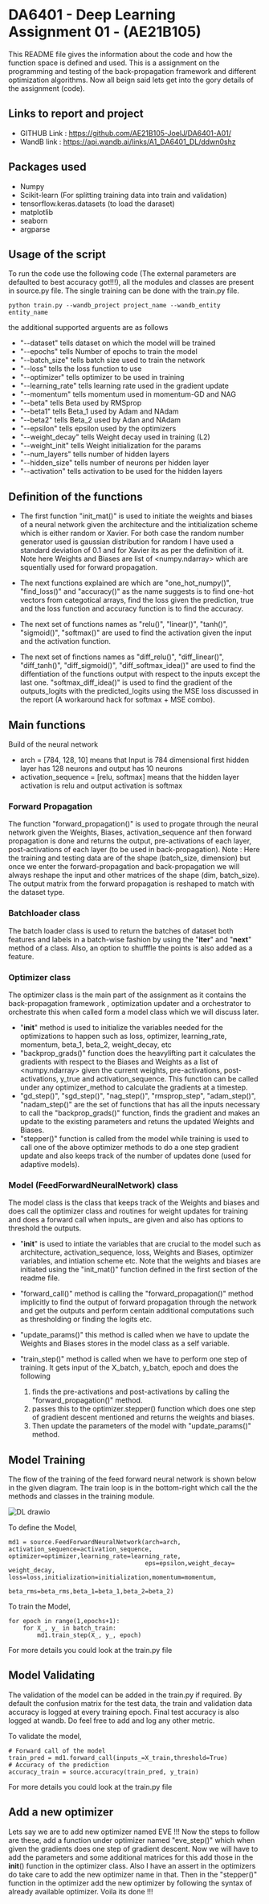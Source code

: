 # DA6401 - Deep Learning Assignment 01 - (AE21B105)
This README file gives the information about the code and how the function space is defined and used. This is a assignment on the programming and testing of the back-propagation framework and different optimization algorithms. Now all beign said lets get into the gory details of the assignment (code).

## Links to report and project
- GITHUB Link : https://github.com/AE21B105-JoelJ/DA6401-A01/
- WandB link : https://api.wandb.ai/links/A1_DA6401_DL/ddwn0shz

## Packages used
- Numpy
- Scikit-learn (For splitting training data into train and validation)
- tensorflow.keras.datasets (to load the daraset)
- matplotlib
- seaborn
- argparse

## Usage of the script
To run the code use the following code (The external parameters are defaulted to best accuracy got!!!), all the modules and classes are present in source.py file. The single training can be done with the train.py file.

```
python train.py --wandb_project project_name --wandb_entity entity_name
```

the additional supported arguents are as follows
- "--dataset" tells dataset on which the model will be trained
- "--epochs" tells Number of epochs to train the model
- "--batch_size" tells batch size used to train the network
- "--loss" tells the loss function to use
- "--optimizer" tells optimizer to be used in training
- "--learning_rate" tells learning rate used in the gradient update
- "--momentum" tells momentum used in momentum-GD and NAG
- "--beta" tells Beta used by RMSprop
- "--beta1" tells Beta_1 used by Adam and NAdam
- "--beta2" tells Beta_2 used by Adan and NAdam
- "--epsilon" tells epsilon used by the optimizers
- "--weight_decay" tells Weight decay used in training (L2)
- "--weight_init" tells Weight initialization for the params
- "--num_layers" tells number of hidden layers
- "--hidden_size" tells number of neurons per hidden layer
- "--activation" tells activation to be used for the hidden layers

## Definition of the functions
 - The first function "init_mat()" is used to initiate the weights and biases of a neural network given the architecture and the intitialization scheme which is either random or Xavier. For both case the random number generator used is gaussian distribution for random I have used a standard deviation of 0.1 and for Xavier its as per the definition of it. Note here Weights and Biases are list of <numpy.ndarray> which are squentially used for forward propagation.

 - The next functions explained are which are "one_hot_numpy()", "find_loss()" and "accuracy()" as the name suggests is to find one-hot vectors from categotical arrays, find the loss given the prediction, true and the loss function and accuracy function is to find the accuracy.

 -  The next set of functions names as "relu()", "linear()", "tanh()", "sigmoid()", "softmax()" are used to find the activation given the input and the activation function.

 -  The next set of finctions names as "diff_relu()", "diff_linear()", "diff_tanh()", "diff_sigmoid()", "diff_softmax_idea()" are used to find the diffentiation of the functions output with respect to the inputs except the last one. "softmax_diff_idea()" is used to find the gradient of the outputs_logits with the predicted_logits using the MSE loss discussed in the report (A workaround hack for softmax + MSE combo).

## Main functions
Build of the neural network
 - arch = [784, 128, 10] means that Input is 784 dimensional first hidden layer has 128 neurons and output has 10 neurons
 - activation_sequence = [relu, softmax] means that the hidden layer activation is relu and output activation is softmax
### Forward Propagation
  The function "forward_propagation()" is used to progate through the neural network given the Weights, Biases, activation_sequence anf then forward propagation is done and returns the output, pre-activations of each layer, post-activations of each layer (to be used in back-propagation).
  Note : Here the training and testing data are of the shape (batch_size, dimension) but once we enter the forward-propagation and back-propagation we will always reshape the input and other matrices of the shape (dim, batch_size). The output matrix from the forward propagation is reshaped to match with the dataset type.

### Batchloader class
  The batch loader class is used to return the batches of dataset both features and labels in a batch-wise fashion by using the "__iter__" and "__next__" method of a class. Also, an option to shufffle the points is also added as a feature.

### Optimizer class
   The optimizer class is the main part of the assignment as it contains the back-propagation framework , optimization updater and a orchestrator to orchestrate this when called form a model class which we will discuss later.

 - "__init__" method is used to initialize the variables needed for the optimizations to happen such as loss, optimizer, learning_rate, momentum, beta_1, beta_2, weight_decay, etc
 - "backprop_grads()" function does the heavylifting part it calculates the gradients with respect to the Biases and Weights as a list of <numpy.ndarray> given the current weights, pre-activations, post-activations, y_true and activation_sequence. This function can be called under any optimizer_method to calculate the gradients at a timestep.
 - "gd_step()", "sgd_step()", "nag_step()", "rmsprop_step", "adam_step()", "nadam_step()" are the set of functions that has all the inputs necessary to call the "backprop_grads()" function, finds the gradient and makes an update to the existing parameters and retuns the updated Weights and Biases.
 - "stepper()" function is called from the model while training is used to call one of the above optimizer methods to do a one step gradient update and also keeps track of the number of updates done (used for adaptive models).

### Model (FeedForwardNeuralNetwork) class
  The model class is the class that keeps track of the Weights and biases and does call the optimizer class and routines for weight updates for training and does a forward call when inputs_ are given and also has options to threshold the outputs.

 - "__init__" is used to intiate the variables that are crucial to the model such as architecture, activation_sequence, loss, Weights and Biases, optimizer variables, and intiation scheme etc. Note that the weights and biases are initiated using the "init_mat()" function defined in the first section of the readme file.

 - "forward_call()" method is calling the "forward_propagation()" method implicitly to find the output of forward propagation through the network and get the outputs and perform centain additional computations such as thresholding or finding the logits etc.

 - "update_params()" this method is called when we have to update the Weights and Biases stores in the model class as a self variable.

 - "train_step()" method is called when we have to perform one step of training. It gets input of the X_batch, y_batch, epoch and does the following
   1) finds the pre-activations and post-activations by calling the "forward_propagation()" method.
   2) passes this to the optimizer.stepper() function which does one step of gradient descent mentioned and returns the weights and biases.
   3) Then update the parameters of the model with "update_params()" method.
  

## Model Training
 The flow of the training of the feed forward neural network is shown below in the given diagram. The train loop is in the bottom-right which call the the methods and classes in the training module.
 
![DL drawio](https://github.com/user-attachments/assets/04209272-1bd1-4199-8001-b8ecee5a9933)

To define the Model,
```
md1 = source.FeedForwardNeuralNetwork(arch=arch, activation_sequence=activation_sequence, optimizer=optimizer,learning_rate=learning_rate,
                                      eps=epsilon,weight_decay= weight_decay, loss=loss,initialization=initialization,momentum=momentum,
                                      beta_rms=beta_rms,beta_1=beta_1,beta_2=beta_2)
```

To train the Model,
```
for epoch in range(1,epochs+1):
    for X_, y_ in batch_train:
        md1.train_step(X_, y_, epoch)
```
For more details you could look at the train.py file

## Model Validating
 The validation of the model can be added in the train.py if required. By default the confusion matrix for the test data, the train and validation data accuracy is logged at every training epoch. Final test accuracy is also logged at wandb. Do feel free to add and log any other metric.

To validate the model,
```
# Forward call of the model
train_pred = md1.forward_call(inputs_=X_train,threshold=True)
# Accuracy of the prediction
accuracy_train = source.accuracy(train_pred, y_train)
```
For more details you could look at the train.py file
## Add a new optimizer
 Lets say we are to add new optimizer named EVE !!! Now the steps to follow are these, add a function under optimizer named "eve_step()" which when given the gradients does one step of gradient descent. Now we will have to add the parameters and some additional matrices for this add those in the __init__() function in the optimizer class. Also I have an assert in the optimizers do take care to add the new optimizer name in that. Then in the "stepper()" function in the optimizer add the new optimizer by following the syntax of already available optimizer. Voila its done !!!
